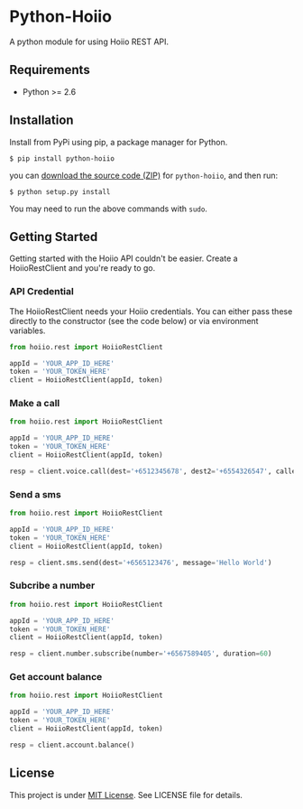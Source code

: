 # Python-Hoiio

A python module for using Hoiio REST API.

## Requirements

* Python >= 2.6

## Installation

Install from PyPi using pip, a package manager for Python.

```terminal    
$ pip install python-hoiio
```   
   
you can [download the source code (ZIP)](https://github.com/mickeyckm/python-hoiio/zipball/master "python-hoiio source code") for `python-hoiio`, and then run:

```terminal
$ python setup.py install
```

You may need to run the above commands with `sudo`.

## Getting Started

Getting started with the Hoiio API couldn't be easier. Create a HoiioRestClient and you're ready to go.

### API Credential

The HoiioRestClient needs your Hoiio credentials. You can either pass these directly to the constructor (see the code below) or via environment variables.

```python
from hoiio.rest import HoiioRestClient

appId = 'YOUR_APP_ID_HERE'
token = 'YOUR_TOKEN_HERE'
client = HoiioRestClient(appId, token)
```

### Make a call

```python
from hoiio.rest import HoiioRestClient

appId = 'YOUR_APP_ID_HERE'
token = 'YOUR_TOKEN_HERE'
client = HoiioRestClient(appId, token)

resp = client.voice.call(dest='+6512345678', dest2='+6554326547', caller_id='Hoiio')
```


### Send a sms

```python
from hoiio.rest import HoiioRestClient

appId = 'YOUR_APP_ID_HERE'
token = 'YOUR_TOKEN_HERE'
client = HoiioRestClient(appId, token)

resp = client.sms.send(dest='+6565123476', message='Hello World')
```

### Subcribe a number

```python
from hoiio.rest import HoiioRestClient

appId = 'YOUR_APP_ID_HERE'
token = 'YOUR_TOKEN_HERE'
client = HoiioRestClient(appId, token)

resp = client.number.subscribe(number='+6567589405', duration=60)
```

### Get account balance

```python
from hoiio.rest import HoiioRestClient

appId = 'YOUR_APP_ID_HERE'
token = 'YOUR_TOKEN_HERE'
client = HoiioRestClient(appId, token)

resp = client.account.balance()
```

## License

This project is under [MIT License](http://en.wikipedia.org/wiki/MIT_License).
See LICENSE file for details.




